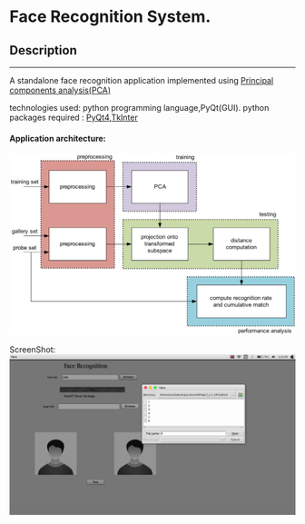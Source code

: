 # Face Recognition System.



## Description
-------------------------------------
A standalone face recognition application implemented using [Principal components analysis(PCA)](http://www.cs.otago.ac.nz/cosc453/student_tutorials/principal_components.pdf)


technologies used: python programming language,PyQt(GUI).
python packages required : [PyQt4](https://pypi.python.org/pypi/PyQt4),[TkInter](https://wiki.python.org/moin/TkInter)


#### Application architecture:


![Architecture](pca.jpg)


ScreenShot:
![screenshot](image.png)
